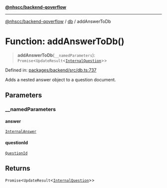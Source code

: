 [**@nhscc/backend-qoverflow**](../../README.md)

***

[@nhscc/backend-qoverflow](../../README.md) / [db](../README.md) / addAnswerToDb

# Function: addAnswerToDb()

> **addAnswerToDb**(`__namedParameters`): `Promise`\<`UpdateResult`\<[`InternalQuestion`](../type-aliases/InternalQuestion.md)\>\>

Defined in: [packages/backend/src/db.ts:737](https://github.com/nhscc/qoverflow.api.hscc.bdpa.org/blob/7f72ded3e1b4a649a6466e0d002164176291fadc/packages/backend/src/db.ts#L737)

Adds a nested answer object to a question document.

## Parameters

### \_\_namedParameters

#### answer

[`InternalAnswer`](../type-aliases/InternalAnswer.md)

#### questionId

[`QuestionId`](../interfaces/QuestionId.md)

## Returns

`Promise`\<`UpdateResult`\<[`InternalQuestion`](../type-aliases/InternalQuestion.md)\>\>

